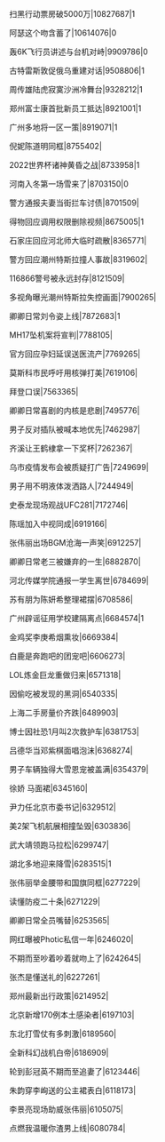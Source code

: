 扫黑行动票房破5000万|10827687|1

阿瑟这个吻含蓄了|10614076|0

轰6K飞行员讲述与台机对峙|9909786|0

古特雷斯敦促俄乌重建对话|9508806|1

周传雄陆虎寂寞沙洲冷舞台|9328212|1

郑州富士康首批新员工抵达|8921001|1

广州多地将一区一策|8919071|1

倪妮陈道明同框|8755402|

2022世界杯诸神黄昏之战|8733958|1

河南入冬第一场雪来了|8703150|0

警方通报夫妻当街拦车讨债|8701509|

得物回应调用权限删除视频|8675005|1

石家庄回应河北师大临时疏散|8365771|

警方回应潮州特斯拉撞人事故|8319602|

116866警号被永远封存|8121509|

多视角曝光潮州特斯拉失控画面|7900265|

卿卿日常刘令姿上线|7872683|1

MH17坠机案将宣判|7788105|

官方回应孕妇延误送医流产|7769265|

莫斯科市民呼吁用核弹打美|7619106|

拜登口误|7563365|

卿卿日常喜剧的内核是悲剧|7495776|

男子反对插队被喊本地优先|7462987|

齐溪让王鹤棣拿一下奖杯|7262367|

乌市疫情发布会被质疑打广告|7249699|

男子用不明液体泼洒路人|7244949|

史泰龙现场观战UFC281|7172746|

陈瑶加入中视同成|6919166|

张伟丽出场BGM沧海一声笑|6912257|

卿卿日常老三被嫌弃的一生|6882870|

河北传媒学院通报一学生离世|6784699|

苏有朋为陈妍希整理裙摆|6708586|

广州辟谣征用学校建隔离点|6684574|1

金鸡奖李庚希烟熏妆|6669384|

白鹿是奔跑吧的团宠吧|6606273|

LOL炼金巨龙重做归来|6571318|

因偷吃被发现的黑洞|6540335|

上海二手房量价齐跌|6489903|

博士因社恐1月叫2次救护车|6381753|

吕德华当邓紫棋面唱泡沫|6368274|

男子车辆独得大雪恩宠被盖满|6354379|

徐娇 马面裙|6345160|

尹力任北京市委书记|6329512|

美2架飞机航展相撞坠毁|6303836|

武大靖领跑马拉松|6299747|

湖北多地迎来降雪|6283515|1

张伟丽举金腰带和国旗同框|6277229|

读懂防疫二十条|6271229|

卿卿日常全员嘴替|6253565|

网红曝被Photic私信一年|6246020|

不期而至吵着吵着就吻上了|6242645|

张杰是懂送礼的|6227261|

郑州最新出行政策|6214952|

北京新增170例本土感染者|6197103|

东北打雪仗有多刺激|6189560|

全新科幻战机白帝|6186909|

轮到彭冠英不期而至追妻了|6123446|

朱韵穿李峋送的公主裙表白|6118173|

李景亮现场助威张伟丽|6105075|

点燃我温暖你渣男上线|6080784|

